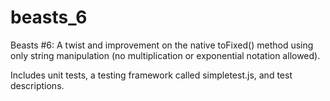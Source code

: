 # beasts_6
Beasts #6: A twist and improvement on the native toFixed() method using only string manipulation (no multiplication or exponential notation allowed).

Includes unit tests, a testing framework called simpletest.js, and test descriptions.
